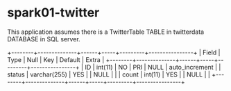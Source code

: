 # spark01-twitter
This application assumes there is a TwitterTable TABLE in twitterdata DATABASE in SQL server.

+--------+--------------+------+-----+---------+----------------+
| Field  | Type         | Null | Key | Default | Extra          |
+--------+--------------+------+-----+---------+----------------+
| ID     | int(11)      | NO   | PRI | NULL    | auto_increment |
| status | varchar(255) | YES  |     | NULL    |                |
| count  | int(11)      | YES  |     | NULL    |                |
+--------+--------------+------+-----+---------+----------------+
